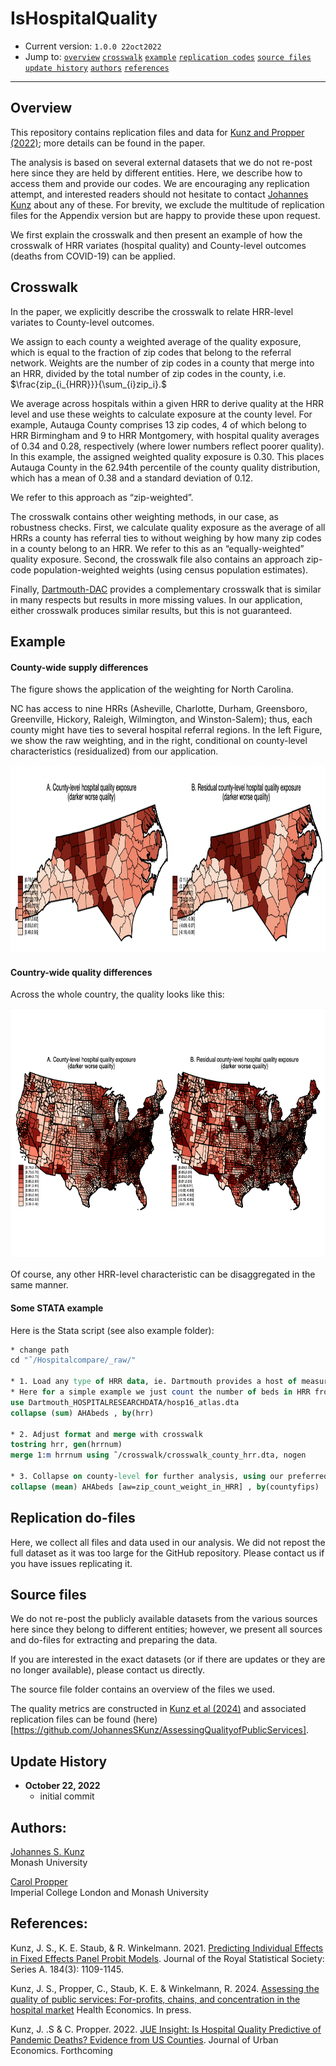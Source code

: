# IsHospitalQuality
 
- Current version: `1.0.0 22oct2022`
- Jump to: [`overview`](#overview) [`crosswalk`](#crosswalk) [`example`](#example) [`replication codes`](#replication-codes)  [`source files`](#source-files)  [`update history`](#update-history) [`authors`](#authors) [`references`](#references)

-----------

## Overview 

This repository contains replication files and data for [Kunz and Propper (2022)](https://www.sciencedirect.com/science/article/pii/S0094119022000493); more details can be found in the paper. 

The analysis is based on several external datasets that we do not re-post here since they are held by different entities. Here, we describe how to access them and provide our codes. We are encouraging any replication attempt, and interested readers should not hesitate to contact [Johannes Kunz](mailto:johannes.kunz@monash.edu) about any of these. For brevity, we exclude the multitude of replication files for the Appendix version but are happy to provide these upon request. 

We first explain the crosswalk and then present an example of how the crosswalk of HRR variates (hospital quality) and County-level outcomes (deaths from COVID-19) can be applied. 


## Crosswalk

In the paper, we explicitly describe the crosswalk to relate HRR-level variates to County-level outcomes. 

We assign to each county a weighted average of the quality exposure, which is equal to the fraction of zip codes that belong to the referral network. Weights are the number of zip codes in a county that merge into an HRR, divided by the total number of zip codes in the county, i.e.
$\frac{zip_{i_{HRR}}}{\sum_{i}zip_i}.$

We average across hospitals within a given HRR to derive quality at the HRR level and use these weights to calculate exposure at the county level. For example, Autauga County comprises 13 zip codes, 4 of which belong to HRR Birmingham and 9 to HRR Montgomery, with hospital quality averages of 0.34 and 0.28, respectively (where lower numbers reflect poorer quality). In this example, the assigned weighted quality exposure is 0.30. This places Autauga County in the 62.94th percentile of the county quality distribution, which has a mean of 0.38 and a standard deviation of 0.12. 

We refer to this approach as “zip-weighted”. 

The crosswalk contains other weighting methods, in our case, as robustness checks. First, we calculate quality exposure as the average of all HRRs a county has referral ties to without weighing by how many zip codes in a county belong to an HRR. We refer to this as an “equally-weighted” quality exposure. Second, the crosswalk file also contains an approach zip-code population-weighted weights (using census population estimates). 

Finally, [Dartmouth-DAC](https://github.com/Dartmouth-DAC/covid-19-hrr-mapping) provides a complementary crosswalk that is similar in many respects but results in more missing values. In our application, either crosswalk produces similar results, but this is not guaranteed. 


## Example

#### County-wide supply differences 

The figure shows the application of the weighting for North Carolina. 

NC has access to nine HRRs (Asheville, Charlotte, Durham, Greensboro, Greenville, Hickory, Raleigh, Wilmington, and Winston-Salem); thus, each county might have ties to several hospital referral regions. In the left Figure, we show the raw weighting, and in the right, conditional on county-level characteristics (residualized) from our application. 

<img src="./_example/exampleNC.png" height="300">

#### Country-wide quality differences 

Across the whole country, the quality looks like this: 

<img src="./_example/e1_fig_map.png" height="400">

Of course, any other HRR-level characteristic can be disaggregated in the same manner. 

#### Some STATA example 

Here is the Stata script (see also example folder):

```stata
* change path 
cd "˜/Hospitalcompare/_raw/"

* 1. Load any type of HRR data, ie. Dartmouth provides a host of measures (in our application we use individual hospital quality aggregated to the HRR-level)
* Here for a simple example we just count the number of beds in HRR from AHA (see _sourcefiles for the source of data)
use Dartmouth_HOSPITALRESEARCHDATA/hosp16_atlas.dta
collapse (sum) AHAbeds , by(hrr)

* 2. Adjust format and merge with crosswalk 
tostring hrr, gen(hrrnum)
merge 1:m hrrnum using ˜/crosswalk/crosswalk_county_hrr.dta, nogen

* 3. Collapse on county-level for further analysis, using our preferred weights, others are provided
collapse (mean) AHAbeds [aw=zip_count_weight_in_HRR] , by(countyfips)
```

## Replication do-files 

Here, we collect all files and data used in our analysis. We did not repost the full dataset as it was too large for the GitHub repository. Please contact us if you have issues replicating it. 

## Source files  

We do not re-post the publicly available datasets from the various sources here since they belong to different entities; however, we present all sources and do-files for extracting and preparing the data. 

If you are interested in the exact datasets (or if there are updates or they are no longer available), please contact us directly. 

The source file folder contains an overview of the files we used. 

The quality metrics are constructed in [Kunz et al (2024)](https://onlinelibrary.wiley.com/doi/10.1002/hec.4861) and associated replication files can be found (here)[https://github.com/JohannesSKunz/AssessingQualityofPublicServices].


## Update History
* **October 22, 2022**
  - initial commit
  

## Authors:

[Johannes S. Kunz](https://sites.google.com/site/johannesskunz/)
<br>Monash University 

[Carol Propper](https://www.imperial.ac.uk/people/c.propper)
<br>Imperial College London and Monash University 

## References: 

Kunz, J. S., K. E. Staub, & R. Winkelmann. 2021. [Predicting Individual Effects in Fixed Effects Panel Probit Models](http://doi.org/10.1111/rssa.12722). Journal of the Royal Statistical Society: Series A. 184(3): 1109-1145.

Kunz, J. S., Propper, C., Staub, K. E. & Winkelmann, R. 2024. [Assessing the quality of public services: For-profits, chains, and concentration in the hospital market](https://onlinelibrary.wiley.com/doi/10.1002/hec.4861) Health Economics. In press.

Kunz, J. .S & C. Propper. 2022. [JUE Insight: Is Hospital Quality Predictive of Pandemic Deaths? Evidence from US Counties](https://www.sciencedirect.com/science/article/pii/S0094119022000493). Journal of Urban Economics. Forthcoming 




